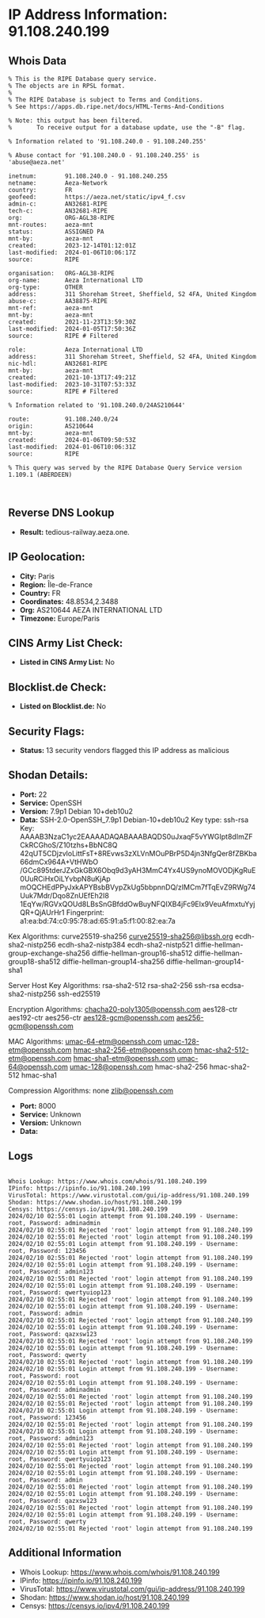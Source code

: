 # IP Address Information: 91.108.240.199

## Whois Data
```
% This is the RIPE Database query service.
% The objects are in RPSL format.
%
% The RIPE Database is subject to Terms and Conditions.
% See https://apps.db.ripe.net/docs/HTML-Terms-And-Conditions

% Note: this output has been filtered.
%       To receive output for a database update, use the "-B" flag.

% Information related to '91.108.240.0 - 91.108.240.255'

% Abuse contact for '91.108.240.0 - 91.108.240.255' is 'abuse@aeza.net'

inetnum:        91.108.240.0 - 91.108.240.255
netname:        Aeza-Network
country:        FR
geofeed:        https://aeza.net/static/ipv4_f.csv
admin-c:        AN32681-RIPE
tech-c:         AN32681-RIPE
org:            ORG-AGL38-RIPE
mnt-routes:     aeza-mnt
status:         ASSIGNED PA
mnt-by:         aeza-mnt
created:        2023-12-14T01:12:01Z
last-modified:  2024-01-06T10:06:17Z
source:         RIPE

organisation:   ORG-AGL38-RIPE
org-name:       Aeza International LTD
org-type:       OTHER
address:        311 Shoreham Street, Sheffield, S2 4FA, United Kingdom
abuse-c:        AA38875-RIPE
mnt-ref:        aeza-mnt
mnt-by:         aeza-mnt
created:        2021-11-23T13:59:30Z
last-modified:  2024-01-05T17:50:36Z
source:         RIPE # Filtered

role:           Aeza International LTD
address:        311 Shoreham Street, Sheffield, S2 4FA, United Kingdom
nic-hdl:        AN32681-RIPE
mnt-by:         aeza-mnt
created:        2021-10-13T17:49:21Z
last-modified:  2023-10-31T07:53:33Z
source:         RIPE # Filtered

% Information related to '91.108.240.0/24AS210644'

route:          91.108.240.0/24
origin:         AS210644
mnt-by:         aeza-mnt
created:        2024-01-06T09:50:53Z
last-modified:  2024-01-06T10:06:31Z
source:         RIPE

% This query was served by the RIPE Database Query Service version 1.109.1 (ABERDEEN)



```
## Reverse DNS Lookup
- **Result:** tedious-railway.aeza.one.

## IP Geolocation:
- **City:** Paris
- **Region:** Île-de-France
- **Country:** FR
- **Coordinates:** 48.8534,2.3488
- **Org:** AS210644 AEZA INTERNATIONAL LTD
- **Timezone:** Europe/Paris

## CINS Army List Check:
- **Listed in CINS Army List:** 
No

## Blocklist.de Check:
- **Listed on Blocklist.de:** 
No

## Security Flags:
- **Status:** 13 security vendors flagged this IP address as malicious

## Shodan Details:
- **Port:** 22
- **Service:** OpenSSH
- **Version:** 7.9p1 Debian 10+deb10u2
- **Data:** SSH-2.0-OpenSSH_7.9p1 Debian-10+deb10u2
Key type: ssh-rsa
Key: AAAAB3NzaC1yc2EAAAADAQABAAABAQDS0uJxaqF5vYWGIpt8dImZFCkRCGhoS/Z10tzhs+BbNC8Q
42qUT5CDjzvloLittFsT+8REvws3zXLVnMOuPBrP5D4jn3NfgQer8fZBKba66dmCx964A+VtHWbO
/GCc895tderJZxGkGBX6Obq9d3yAH3MmC4Yx4US9ynoMOVODjKgRuE0UuRCiHxOiLYvbpN8uKjAp
mOQCHEdPPyJxkAPYBsbBVypZkUg5bbpnnDQ/zIMCm7fTqEvZ9RWg74Uuk7Mdr/Dqo8ZnUEfEh2I8
1EqYw/RGVxQOUd8LBsSnGBfddOwBuyNFQIXB4jFc9Elx9VeuAfmxtuYyjQR+QjAUrHr1
Fingerprint: a1:ea:bd:74:c0:95:78:ad:65:91:a5:f1:00:82:ea:7a

Kex Algorithms:
	curve25519-sha256
	curve25519-sha256@libssh.org
	ecdh-sha2-nistp256
	ecdh-sha2-nistp384
	ecdh-sha2-nistp521
	diffie-hellman-group-exchange-sha256
	diffie-hellman-group16-sha512
	diffie-hellman-group18-sha512
	diffie-hellman-group14-sha256
	diffie-hellman-group14-sha1

Server Host Key Algorithms:
	rsa-sha2-512
	rsa-sha2-256
	ssh-rsa
	ecdsa-sha2-nistp256
	ssh-ed25519

Encryption Algorithms:
	chacha20-poly1305@openssh.com
	aes128-ctr
	aes192-ctr
	aes256-ctr
	aes128-gcm@openssh.com
	aes256-gcm@openssh.com

MAC Algorithms:
	umac-64-etm@openssh.com
	umac-128-etm@openssh.com
	hmac-sha2-256-etm@openssh.com
	hmac-sha2-512-etm@openssh.com
	hmac-sha1-etm@openssh.com
	umac-64@openssh.com
	umac-128@openssh.com
	hmac-sha2-256
	hmac-sha2-512
	hmac-sha1

Compression Algorithms:
	none
	zlib@openssh.com


- **Port:** 8000
- **Service:** Unknown
- **Version:** Unknown
- **Data:** 

## Logs
```

Whois Lookup: https://www.whois.com/whois/91.108.240.199
IPinfo: https://ipinfo.io/91.108.240.199
VirusTotal: https://www.virustotal.com/gui/ip-address/91.108.240.199
Shodan: https://www.shodan.io/host/91.108.240.199
Censys: https://censys.io/ipv4/91.108.240.199
2024/02/10 02:55:01 Login attempt from 91.108.240.199 - Username: root, Password: adminadmin
2024/02/10 02:55:01 Rejected 'root' login attempt from 91.108.240.199
2024/02/10 02:55:01 Rejected 'root' login attempt from 91.108.240.199
2024/02/10 02:55:01 Login attempt from 91.108.240.199 - Username: root, Password: 123456
2024/02/10 02:55:01 Rejected 'root' login attempt from 91.108.240.199
2024/02/10 02:55:01 Login attempt from 91.108.240.199 - Username: root, Password: admin123
2024/02/10 02:55:01 Rejected 'root' login attempt from 91.108.240.199
2024/02/10 02:55:01 Login attempt from 91.108.240.199 - Username: root, Password: qwertyuiop123
2024/02/10 02:55:01 Rejected 'root' login attempt from 91.108.240.199
2024/02/10 02:55:01 Login attempt from 91.108.240.199 - Username: root, Password: admin
2024/02/10 02:55:01 Rejected 'root' login attempt from 91.108.240.199
2024/02/10 02:55:01 Login attempt from 91.108.240.199 - Username: root, Password: qazxsw123
2024/02/10 02:55:01 Rejected 'root' login attempt from 91.108.240.199
2024/02/10 02:55:01 Login attempt from 91.108.240.199 - Username: root, Password: qwerty
2024/02/10 02:55:01 Rejected 'root' login attempt from 91.108.240.199
2024/02/10 02:55:01 Login attempt from 91.108.240.199 - Username: root, Password: root
2024/02/10 02:55:01 Login attempt from 91.108.240.199 - Username: root, Password: adminadmin
2024/02/10 02:55:01 Rejected 'root' login attempt from 91.108.240.199
2024/02/10 02:55:01 Rejected 'root' login attempt from 91.108.240.199
2024/02/10 02:55:01 Login attempt from 91.108.240.199 - Username: root, Password: 123456
2024/02/10 02:55:01 Rejected 'root' login attempt from 91.108.240.199
2024/02/10 02:55:01 Login attempt from 91.108.240.199 - Username: root, Password: admin123
2024/02/10 02:55:01 Rejected 'root' login attempt from 91.108.240.199
2024/02/10 02:55:01 Login attempt from 91.108.240.199 - Username: root, Password: qwertyuiop123
2024/02/10 02:55:01 Rejected 'root' login attempt from 91.108.240.199
2024/02/10 02:55:01 Login attempt from 91.108.240.199 - Username: root, Password: admin
2024/02/10 02:55:01 Rejected 'root' login attempt from 91.108.240.199
2024/02/10 02:55:01 Login attempt from 91.108.240.199 - Username: root, Password: qazxsw123
2024/02/10 02:55:01 Rejected 'root' login attempt from 91.108.240.199
2024/02/10 02:55:01 Login attempt from 91.108.240.199 - Username: root, Password: qwerty
2024/02/10 02:55:01 Rejected 'root' login attempt from 91.108.240.199

```
## Additional Information
- Whois Lookup: https://www.whois.com/whois/91.108.240.199
- IPinfo: https://ipinfo.io/91.108.240.199
- VirusTotal: https://www.virustotal.com/gui/ip-address/91.108.240.199
- Shodan: https://www.shodan.io/host/91.108.240.199
- Censys: https://censys.io/ipv4/91.108.240.199

